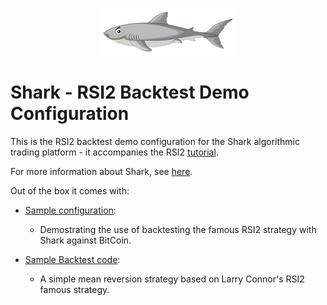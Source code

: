 <p align="center">
  <img src="https://github.com/danielneil/Shark/blob/main/shark/files/shark_ui_patches/logofullsize.png?raw=true">
</p>

# Shark - RSI2 Backtest Demo Configuration

This is the RSI2 backtest demo configuration for the Shark algorithmic trading platform - it accompanies the RSI2 [tutorial](https://github.com/danielneil/Shark-Doc/blob/main/tutorials/RSI2.md).

For more information about Shark, see [here](https://github.com/danielneil/Shark).

Out of the box it comes with:

* [Sample configuration](https://github.com/danielneil/Shark-Config/blob/master/config/files/trading-config.yml):
    * Demostrating the use of backtesting the famous RSI2 strategy with Shark against BitCoin.
    
* [Sample Backtest code](https://github.com/danielneil/Shark-Config/blob/master/backtests/files/backtests/rsi2.py):
    * A simple mean reversion strategy based on Larry Connor's RSI2 famous strategy.
